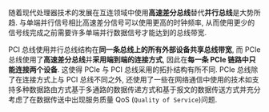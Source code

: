 
随着现代处理器技术的发展在互连领域中使用**高速差分总线**替代**并行总线**是大势所趋. 与单端并行信号相比高速差分信号可以使用更高的时钟频率, 从而使用更少的信号线完成之前需要许多单端并行数据信号才能达到的总线带宽.

PCI 总线使用并行总线结构在**同一条总线上的所有外部设备共享总线带宽**, 而 PCIe 总线使用了**高速差分总线**并**采用端到端的连接方式**, 因此在**每一条 PCIe 链路中只能连接两个设备**. 这使得 PCIe 与 PCI 总线采用的拓扑结构有所不同. PCIe 总线除了在连接方式上与 PCI 总线不同之外, 还使用了一些在网络通信中使用的技术如支持多种数据路由方式基于多通路的数据传递方式和基于报文的数据传送方式并充分考虑了在数据传送中出现服务质量 QoS (`Quality of Service`)问题.